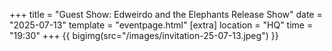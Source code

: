 +++
title = "Guest Show: Edweirdo and the Elephants Release Show"
date = "2025-07-13"
template = "eventpage.html"
[extra]
location = "HQ"
time = "19:30"
+++
{{ bigimg(src="/images/invitation-25-07-13.jpeg") }}
